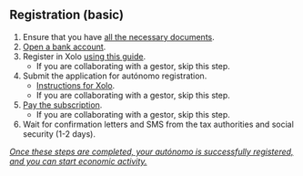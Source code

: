 ## Registration (basic)

1. Ensure that you have [all the necessary documents](#necessary-documents-for-registering-an-autónomo).
2. [Open a bank account](#which-bank-account-and-which-bank-to-use).
3. Register in Xolo [using this guide](#xolo-registration).
    - If you are collaborating with a gestor, skip this step.
4. Submit the application for autónomo registration.
    - [Instructions for Xolo](#registration-of-autónomo-xolo).
    - If you are collaborating with a gestor, skip this step.
5. [Pay the subscription](#subscription-payment).
    - If you are collaborating with a gestor, skip this step.
6. Wait for confirmation letters and SMS from the tax authorities and social security (1-2 days).

*<u>Once these steps are completed, your autónomo is successfully registered, and you can start economic activity.</u>*
